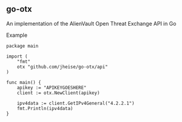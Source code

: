 go-otx
---

An implementation of the AlienVault Open Threat Exchange API in Go

Example
```
package main

import (
    "fmt"
    otx "github.com/jheise/go-otx/api"
)

func main() {
    apikey := "APIKEYGOESHERE"
    client := otx.NewClient(apikey)

    ipv4data := client.GetIPv4General("4.2.2.1")
    fmt.Println(ipv4data)
}

